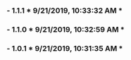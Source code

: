 ### - 1.1.1 * 9/21/2019, 10:33:32 AM *

  


 ### - 1.1.0 * 9/21/2019, 10:32:59 AM *

  


 ### - 1.0.1 * 9/21/2019, 10:31:35 AM *

  


 